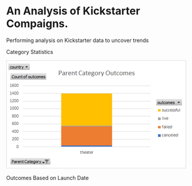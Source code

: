 # An Analysis of Kickstarter Compaigns.
Performing analysis on Kickstarter data to uncover trends


Category Statistics

![](images/Parent%20Category%20Outcomes%20Chart.png)

Outcomes Based on Launch Date


